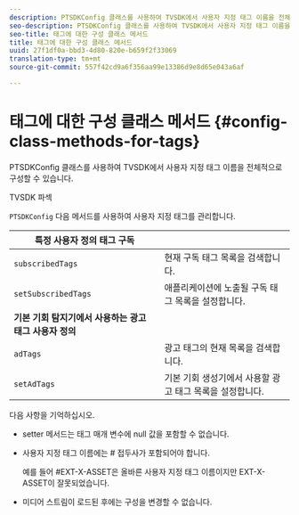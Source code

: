 ```yaml
---
description: PTSDKConfig 클래스를 사용하여 TVSDK에서 사용자 지정 태그 이름을 전체적으로 구성할 수 있습니다.
seo-description: PTSDKConfig 클래스를 사용하여 TVSDK에서 사용자 지정 태그 이름을 전체적으로 구성할 수 있습니다.
seo-title: 태그에 대한 구성 클래스 메서드
title: 태그에 대한 구성 클래스 메서드
uuid: 27f1df0a-bbd3-4d80-820e-b659f2f33069
translation-type: tm+mt
source-git-commit: 557f42cd9a6f356aa99e13386d9e8d65e043a6af

---
```



# 태그에 대한 구성 클래스 메서드 {#config-class-methods-for-tags}

PTSDKConfig 클래스를 사용하여 TVSDK에서 사용자 지정 태그 이름을 전체적으로 구성할 수 있습니다.

TVSDK 파섹

`PTSDKConfig` 다음 메서드를 사용하여 사용자 지정 태그를 관리합니다.

| **특정 사용자 정의 태그 구독** |  |
|---|---|
| `subscribedTags` | 현재 구독 태그 목록을 검색합니다. |
| `setSubscribedTags` | 애플리케이션에 노출될 구독 태그 목록을 설정합니다. |
| **기본 기회 탐지기에서 사용하는 광고 태그 사용자 정의** |
| `adTags` | 광고 태그의 현재 목록을 검색합니다. |
| `setAdTags` | 기본 기회 생성기에서 사용할 광고 태그 목록을 설정합니다. |


다음 사항을 기억하십시오.

* setter 메서드는 태그 매개 변수에 null 값을 포함할 수 없습니다.
* 사용자 지정 태그 이름에는 # 접두사가 포함되어야 합니다.

   예를 들어 #EXT-X-ASSET은 올바른 사용자 지정 태그 이름이지만 EXT-X-ASSET이 잘못되었습니다.
* 미디어 스트림이 로드된 후에는 구성을 변경할 수 없습니다.